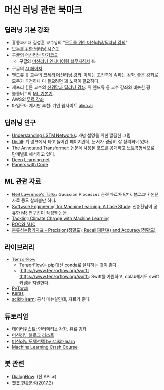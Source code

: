 # 머신 러닝 관련 북마크

## 딥러닝 기본 강좌

* 홍콩과기대 김성훈 교수님의 "[모두를 위한 머신러닝/딥러닝 강의](https://hunkim.github.io/ml/)"
* [모두를 위한 딥러닝 시즌 2](https://deeplearningzerotoall.github.io/season2/)
* 구글의 [머신러닝 단기코드](https://developers.google.com/machine-learning/crash-course/)
  * 구글의 [머신러닝 엔지니어링 실무지침서](https://developers.google.com/machine-learning/rules-of-ml/) :+1:
* 구글의 [AI 페이지](https://ai.google/education#?modal_active=none)
* 앤드류 응 교수의 [코세라 머신러닝 강좌](https:/www.coursera.org/learn/machine-learning): 이제는 고전축에 속하는 강좌. 좋은 강좌로 모두가 추천하나 다 들으려면 꽤 노력이 필요하다.
* 제프리 힌튼 교수의 [신경망과 딥러닝 강좌](https://www.coursera.org/course/neuralnets): 위 엔드류 응 교수 강좌와 비슷한 평
* 블룸버그의 [ML 기본기](https://bloomberg.github.io/foml/#home)
* AWS의 [무료 강좌](https://aws.amazon.com/training/learning-paths/machine-learning/)
* 마일모아 게시판 추천: 개인 웹사이트 [alina.ai](http://blog.alina.ai/courses/ai-pm/)

## 딥러닝 연구

* [Understanding LSTM Networks](http://colah.github.io/posts/2015-08-Understanding-LSTMs/):  개념 설명을 위한 깔끔한 그림
* [Distill](https://distill.pub): 위 링크에서 타고 들어간 페이지인데, 문서가 굉장히 잘 정리되어 있다.
* [The Annotated Transformer](http://nlp.seas.harvard.edu/2018/04/03/attention.html): 논문에 사용된 코드를 공개하고 노트북형식으로 단계별로 해석하고 있다.
* [Deep Learning.net](http://deeplearning.net/)
* [Papers with Code](https://www.paperswithcode.com/)

## ML 관련 자료

* [Neil Lawrence's Talks](http://inverseprobability.com/talks/): Gaussian Processes 관련 자료가 많다. 블로그나 논문 자료 등도 살펴볼만 하다.
* [Software Engineering for Machine Learning: A Case Study](https://www.microsoft.com/en-us/research/uploads/prod/2019/03/amershi-icse-2019_Software_Engineering_for_Machine_Learning.pdf): 신승환님이 공유한 MS 연구진이 작성한 논문
* [Tackling Climate Change with Machine Learning](https://arxiv.org/abs/1906.05433)
* [ROC와 AUC](http://shinhanlife.ml/public/ml/교차%20검증법과%20ROC%20AUC.html)
* [분류성능평가지표 - Precision(정밀도), Recall(재현율) and Accuracy(정확도)](https://sumniya.tistory.com/26)

## 라이브러리

* [TensorFlow](https://www.tensorflow.org/)
  * [TensorFlow는 pip 대신 conda로 설치하는 것이 좋다](https://towardsdatascience.com/stop-installing-tensorflow-using-pip-for-performance-sake-5854f9d9eb0c)
  * [https://www.tensorflow.org/swift](https://www.tensorflow.org/swift): Swift를 지원하고, colab에서도 swift 커널을 지원한다.
* [PyTorch](http://pytorch.org/)
* [Keras](https://keras.io/)
* [scikit-learn](http://scikit-learn.org/stable/user_guide.html): 공식 매뉴얼인데, 자료가 좋다.

## 튜토리얼

* [데이터쿼스트](https://dataquest.io): 인터렉티브 강좌. 유료 강좌
* [머신러닝 블로그 리스트](http://goo.gl/GwtU3A)
* [머신러닝 모델선택 by scikit-learn](http://scikit-learn.org/stable/tutorial/machine_learning_map/)
* [Machine Learning Crash Course](https://developers.google.com/machine-learning/crash-course/ml-intro)

## 봇 관련

* [DialogFlow](https://dialogflow.com/): (전 API.ai)
* [챗봇 현황분석(2017.2)](https://medium.com/chatbotkorea/%EC%84%B8%EA%B3%84-%EC%B1%97%EB%B4%87-%EC%83%9D%ED%83%9C%EA%B3%84-%EB%B6%84%EC%84%9D-1698f6205bed)
